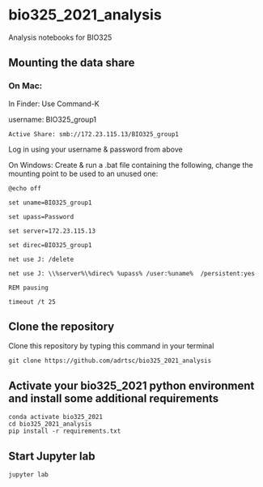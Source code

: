 # bio325_2021_analysis
Analysis notebooks for BIO325

## Mounting the data share


### On Mac: 
In Finder: Use Command-K

username: BIO325_group1

    Active Share: smb://172.23.115.13/BIO325_group1

Log in using your username & password from above

On Windows: 
Create & run a .bat file containing the following, change the mounting point to be used to 
an unused one:

    @echo off

    set uname=BIO325_group1

    set upass=Password

    set server=172.23.115.13

    set direc=BIO325_group1

    net use J: /delete

    net use J: \\%server%\%direc% %upass% /user:%uname%  /persistent:yes

    REM pausing

    timeout /t 25

## Clone the repository
Clone this repository by typing this command in your terminal

    git clone https://github.com/adrtsc/bio325_2021_analysis
    
## Activate your bio325_2021 python environment and install some additional requirements

    conda activate bio325_2021
    cd bio325_2021_analysis
    pip install -r requirements.txt
    
## Start Jupyter lab

    jupyter lab
    
